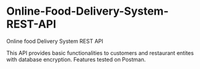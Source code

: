 # Online-Food-Delivery-System-REST-API
Online food Delivery System REST API  

This API provides basic functionalities to customers and restaurant entites with database encryption. 
Features tested on Postman. 
